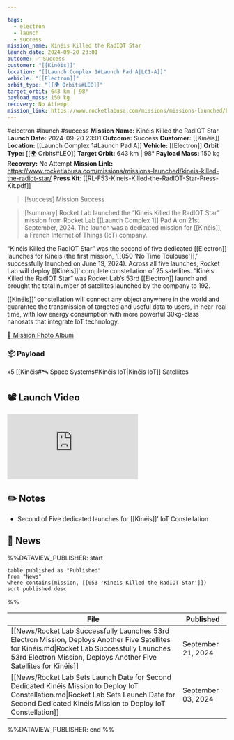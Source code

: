 ```yaml
---

tags:
  - electron
  - launch
  - success
mission_name: Kinéis Killed the RadIOT Star
launch_date: 2024-09-20 23:01
outcome: ✅ Success
customer: "[[Kinéis]]"
location: "[[Launch Complex 1#Launch Pad A|LC1-A]]"
vehicle: "[[Electron]]"
orbit_type: "[[🌍 Orbits#LEO]]"
target_orbit: 643 km | 98°  
payload_mass: 150 kg
recovery: No Attempt
mission_link: https://www.rocketlabusa.com/missions/missions-launched/kineis-killed-the-radiot-star/
---
```


#electron #launch #success
**Mission Name:** Kinéis Killed the RadIOT Star
**Launch Date:** 2024-09-20 23:01
**Outcome:** Success
**Customer:** [[Kinéis]]
**Location:** [[Launch Complex 1#Launch Pad A]]
**Vehicle:** [[Electron]]
**Orbit Type:** [[🌍 Orbits#LEO]]
**Target Orbit:** 643 km | 98°
**Payload Mass:** 150 kg
**Recovery:** No Attempt
**Mission Link:** https://www.rocketlabusa.com/missions/missions-launched/kineis-killed-the-radiot-star/
**Press Kit**: [[RL-F53-Kineis-Killed-the-RadIOT-Star-Press-Kit.pdf]]

>[!success] Mission Success

>[!summary]
Rocket Lab launched the “Kinéis Killed the RadIOT Star” mission from Rocket Lab [[Launch Complex 1]] Pad A on 21st September, 2024.  The launch was a dedicated mission for [[Kinéis]], a French Internet of Things (IoT) company.
>
“Kinéis Killed the RadIOT Star” was the second of five dedicated [[Electron]] launches for Kinéis (the first mission, ‘[[050 'No Time Toulouse']],’ successfully launched on June 19, 2024). Across all five launches, Rocket Lab will deploy [[Kinéis]]’ complete constellation of 25 satellites. “Kinéis Killed the RadIOT Star” was Rocket Lab’s 53rd [[Electron]] launch and brought the total number of satellites launched by the company to 192.
>
[[Kinéis]]’ constellation will connect any object anywhere in the world and guarantee the transmission of targeted and useful data to users, in near-real time, with low energy consumption with more powerful 30kg-class nanosats that integrate IoT technology.
>
[📸 Mission Photo Album](https://www.flickr.com/photos/rocketlab/albums/72177720320421478/)
### 📦 Payload

x5 [[Kinéis#🛰️ Space Systems#Kinéis IoT|Kinéis IoT]] Satellites

## 📽️ Launch Video

<div class="responsive-video">
<iframe src="https://www.youtube.com/embed/beVTGh_PrA0" title="Rocket Lab&#39;s Electron - Kinéis Killed the RadIOT Star Mission" frameborder="0" allow="accelerometer; autoplay; clipboard-write; encrypted-media; gyroscope; picture-in-picture; web-share" referrerpolicy="strict-origin-when-cross-origin" allowfullscreen></iframe>     
</div>

## ✏️ Notes

- Second of Five dedicated launches for [[Kinéis]]' IoT Constellation

## 📰 News
%%DATAVIEW_PUBLISHER: start
```
table published as "Published"
from "News"
where contains(mission, [[053 'Kineis Killed the RadIOT Star']])
sort published desc
```
%%

| File                                                                                                                                                                                                               | Published          |
| ------------------------------------------------------------------------------------------------------------------------------------------------------------------------------------------------------------------ | ------------------ |
| [[News/Rocket Lab Successfully Launches 53rd Electron Mission, Deploys Another Five Satellites for Kinéis.md\|Rocket Lab Successfully Launches 53rd Electron Mission, Deploys Another Five Satellites for Kinéis]] | September 21, 2024 |
| [[News/Rocket Lab Sets Launch Date for Second Dedicated Kinéis Mission to Deploy IoT Constellation.md\|Rocket Lab Sets Launch Date for Second Dedicated Kinéis Mission to Deploy IoT Constellation]]               | September 03, 2024 |

%%DATAVIEW_PUBLISHER: end %%